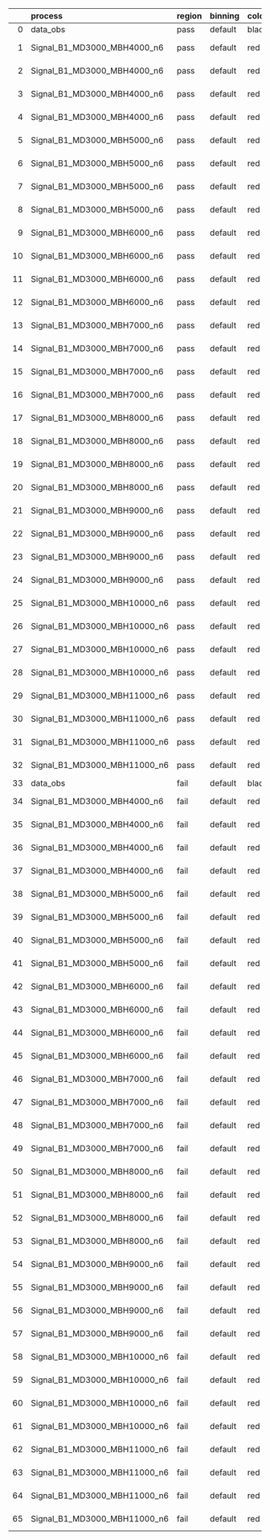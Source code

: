 |    | process                      | region   | binning   | color   | process_type   |   scale | variation   | source_filename                                                       | source_histname    | alias                        | title     |   combine_idx |     lnN |   shapes | syst_type   | direction   | variation_alias   |
|---:|:-----------------------------|:---------|:----------|:--------|:---------------|--------:|:------------|:----------------------------------------------------------------------|:-------------------|:-----------------------------|:----------|--------------:|--------:|---------:|:------------|:------------|:------------------|
|  0 | data_obs                     | pass     | default   | black   | DATA           |       1 | nominal     | ./histograms_for_2DAlphabet_v18//BH_Data.root                         | hpass              | Data                         | Data      |           nan | nan     |      nan | nan         | nan         | nan               |
|  1 | Signal_B1_MD3000_MBH4000_n6  | pass     | default   | red     | SIGNAL         |       1 | lumi        | ./histograms_for_2DAlphabet_v18//BH_Signal_B1_MD3000_MBH4000_n6.root  | hpass              | Signal_B1_MD3000_MBH4000_n6  | BH signal |           nan |   1.016 |      nan | lnN         | nan         | nan               |
|  2 | Signal_B1_MD3000_MBH4000_n6  | pass     | default   | red     | SIGNAL         |       1 | SVM         | ./histograms_for_2DAlphabet_v18//BH_Signal_B1_MD3000_MBH4000_n6.root  | hpass_SVMsyst_up   | Signal_B1_MD3000_MBH4000_n6  | BH signal |           nan | nan     |        1 | shapes      | Up          | SVMsyst           |
|  3 | Signal_B1_MD3000_MBH4000_n6  | pass     | default   | red     | SIGNAL         |       1 | SVM         | ./histograms_for_2DAlphabet_v18//BH_Signal_B1_MD3000_MBH4000_n6.root  | hpass_SVMsyst_down | Signal_B1_MD3000_MBH4000_n6  | BH signal |           nan | nan     |        1 | shapes      | Down        | SVMsyst           |
|  4 | Signal_B1_MD3000_MBH4000_n6  | pass     | default   | red     | SIGNAL         |       1 | nominal     | ./histograms_for_2DAlphabet_v18//BH_Signal_B1_MD3000_MBH4000_n6.root  | hpass              | Signal_B1_MD3000_MBH4000_n6  | BH signal |           nan | nan     |      nan | nan         | nan         | nan               |
|  5 | Signal_B1_MD3000_MBH5000_n6  | pass     | default   | red     | SIGNAL         |       1 | lumi        | ./histograms_for_2DAlphabet_v18//BH_Signal_B1_MD3000_MBH5000_n6.root  | hpass              | Signal_B1_MD3000_MBH5000_n6  | BH signal |           nan |   1.016 |      nan | lnN         | nan         | nan               |
|  6 | Signal_B1_MD3000_MBH5000_n6  | pass     | default   | red     | SIGNAL         |       1 | SVM         | ./histograms_for_2DAlphabet_v18//BH_Signal_B1_MD3000_MBH5000_n6.root  | hpass_SVMsyst_up   | Signal_B1_MD3000_MBH5000_n6  | BH signal |           nan | nan     |        1 | shapes      | Up          | SVMsyst           |
|  7 | Signal_B1_MD3000_MBH5000_n6  | pass     | default   | red     | SIGNAL         |       1 | SVM         | ./histograms_for_2DAlphabet_v18//BH_Signal_B1_MD3000_MBH5000_n6.root  | hpass_SVMsyst_down | Signal_B1_MD3000_MBH5000_n6  | BH signal |           nan | nan     |        1 | shapes      | Down        | SVMsyst           |
|  8 | Signal_B1_MD3000_MBH5000_n6  | pass     | default   | red     | SIGNAL         |       1 | nominal     | ./histograms_for_2DAlphabet_v18//BH_Signal_B1_MD3000_MBH5000_n6.root  | hpass              | Signal_B1_MD3000_MBH5000_n6  | BH signal |           nan | nan     |      nan | nan         | nan         | nan               |
|  9 | Signal_B1_MD3000_MBH6000_n6  | pass     | default   | red     | SIGNAL         |       1 | lumi        | ./histograms_for_2DAlphabet_v18//BH_Signal_B1_MD3000_MBH6000_n6.root  | hpass              | Signal_B1_MD3000_MBH6000_n6  | BH signal |           nan |   1.016 |      nan | lnN         | nan         | nan               |
| 10 | Signal_B1_MD3000_MBH6000_n6  | pass     | default   | red     | SIGNAL         |       1 | SVM         | ./histograms_for_2DAlphabet_v18//BH_Signal_B1_MD3000_MBH6000_n6.root  | hpass_SVMsyst_up   | Signal_B1_MD3000_MBH6000_n6  | BH signal |           nan | nan     |        1 | shapes      | Up          | SVMsyst           |
| 11 | Signal_B1_MD3000_MBH6000_n6  | pass     | default   | red     | SIGNAL         |       1 | SVM         | ./histograms_for_2DAlphabet_v18//BH_Signal_B1_MD3000_MBH6000_n6.root  | hpass_SVMsyst_down | Signal_B1_MD3000_MBH6000_n6  | BH signal |           nan | nan     |        1 | shapes      | Down        | SVMsyst           |
| 12 | Signal_B1_MD3000_MBH6000_n6  | pass     | default   | red     | SIGNAL         |       1 | nominal     | ./histograms_for_2DAlphabet_v18//BH_Signal_B1_MD3000_MBH6000_n6.root  | hpass              | Signal_B1_MD3000_MBH6000_n6  | BH signal |           nan | nan     |      nan | nan         | nan         | nan               |
| 13 | Signal_B1_MD3000_MBH7000_n6  | pass     | default   | red     | SIGNAL         |       1 | lumi        | ./histograms_for_2DAlphabet_v18//BH_Signal_B1_MD3000_MBH7000_n6.root  | hpass              | Signal_B1_MD3000_MBH7000_n6  | BH signal |           nan |   1.016 |      nan | lnN         | nan         | nan               |
| 14 | Signal_B1_MD3000_MBH7000_n6  | pass     | default   | red     | SIGNAL         |       1 | SVM         | ./histograms_for_2DAlphabet_v18//BH_Signal_B1_MD3000_MBH7000_n6.root  | hpass_SVMsyst_up   | Signal_B1_MD3000_MBH7000_n6  | BH signal |           nan | nan     |        1 | shapes      | Up          | SVMsyst           |
| 15 | Signal_B1_MD3000_MBH7000_n6  | pass     | default   | red     | SIGNAL         |       1 | SVM         | ./histograms_for_2DAlphabet_v18//BH_Signal_B1_MD3000_MBH7000_n6.root  | hpass_SVMsyst_down | Signal_B1_MD3000_MBH7000_n6  | BH signal |           nan | nan     |        1 | shapes      | Down        | SVMsyst           |
| 16 | Signal_B1_MD3000_MBH7000_n6  | pass     | default   | red     | SIGNAL         |       1 | nominal     | ./histograms_for_2DAlphabet_v18//BH_Signal_B1_MD3000_MBH7000_n6.root  | hpass              | Signal_B1_MD3000_MBH7000_n6  | BH signal |           nan | nan     |      nan | nan         | nan         | nan               |
| 17 | Signal_B1_MD3000_MBH8000_n6  | pass     | default   | red     | SIGNAL         |       1 | lumi        | ./histograms_for_2DAlphabet_v18//BH_Signal_B1_MD3000_MBH8000_n6.root  | hpass              | Signal_B1_MD3000_MBH8000_n6  | BH signal |           nan |   1.016 |      nan | lnN         | nan         | nan               |
| 18 | Signal_B1_MD3000_MBH8000_n6  | pass     | default   | red     | SIGNAL         |       1 | SVM         | ./histograms_for_2DAlphabet_v18//BH_Signal_B1_MD3000_MBH8000_n6.root  | hpass_SVMsyst_up   | Signal_B1_MD3000_MBH8000_n6  | BH signal |           nan | nan     |        1 | shapes      | Up          | SVMsyst           |
| 19 | Signal_B1_MD3000_MBH8000_n6  | pass     | default   | red     | SIGNAL         |       1 | SVM         | ./histograms_for_2DAlphabet_v18//BH_Signal_B1_MD3000_MBH8000_n6.root  | hpass_SVMsyst_down | Signal_B1_MD3000_MBH8000_n6  | BH signal |           nan | nan     |        1 | shapes      | Down        | SVMsyst           |
| 20 | Signal_B1_MD3000_MBH8000_n6  | pass     | default   | red     | SIGNAL         |       1 | nominal     | ./histograms_for_2DAlphabet_v18//BH_Signal_B1_MD3000_MBH8000_n6.root  | hpass              | Signal_B1_MD3000_MBH8000_n6  | BH signal |           nan | nan     |      nan | nan         | nan         | nan               |
| 21 | Signal_B1_MD3000_MBH9000_n6  | pass     | default   | red     | SIGNAL         |       1 | lumi        | ./histograms_for_2DAlphabet_v18//BH_Signal_B1_MD3000_MBH9000_n6.root  | hpass              | Signal_B1_MD3000_MBH9000_n6  | BH signal |           nan |   1.016 |      nan | lnN         | nan         | nan               |
| 22 | Signal_B1_MD3000_MBH9000_n6  | pass     | default   | red     | SIGNAL         |       1 | SVM         | ./histograms_for_2DAlphabet_v18//BH_Signal_B1_MD3000_MBH9000_n6.root  | hpass_SVMsyst_up   | Signal_B1_MD3000_MBH9000_n6  | BH signal |           nan | nan     |        1 | shapes      | Up          | SVMsyst           |
| 23 | Signal_B1_MD3000_MBH9000_n6  | pass     | default   | red     | SIGNAL         |       1 | SVM         | ./histograms_for_2DAlphabet_v18//BH_Signal_B1_MD3000_MBH9000_n6.root  | hpass_SVMsyst_down | Signal_B1_MD3000_MBH9000_n6  | BH signal |           nan | nan     |        1 | shapes      | Down        | SVMsyst           |
| 24 | Signal_B1_MD3000_MBH9000_n6  | pass     | default   | red     | SIGNAL         |       1 | nominal     | ./histograms_for_2DAlphabet_v18//BH_Signal_B1_MD3000_MBH9000_n6.root  | hpass              | Signal_B1_MD3000_MBH9000_n6  | BH signal |           nan | nan     |      nan | nan         | nan         | nan               |
| 25 | Signal_B1_MD3000_MBH10000_n6 | pass     | default   | red     | SIGNAL         |       1 | lumi        | ./histograms_for_2DAlphabet_v18//BH_Signal_B1_MD3000_MBH10000_n6.root | hpass              | Signal_B1_MD3000_MBH10000_n6 | BH signal |           nan |   1.016 |      nan | lnN         | nan         | nan               |
| 26 | Signal_B1_MD3000_MBH10000_n6 | pass     | default   | red     | SIGNAL         |       1 | SVM         | ./histograms_for_2DAlphabet_v18//BH_Signal_B1_MD3000_MBH10000_n6.root | hpass_SVMsyst_up   | Signal_B1_MD3000_MBH10000_n6 | BH signal |           nan | nan     |        1 | shapes      | Up          | SVMsyst           |
| 27 | Signal_B1_MD3000_MBH10000_n6 | pass     | default   | red     | SIGNAL         |       1 | SVM         | ./histograms_for_2DAlphabet_v18//BH_Signal_B1_MD3000_MBH10000_n6.root | hpass_SVMsyst_down | Signal_B1_MD3000_MBH10000_n6 | BH signal |           nan | nan     |        1 | shapes      | Down        | SVMsyst           |
| 28 | Signal_B1_MD3000_MBH10000_n6 | pass     | default   | red     | SIGNAL         |       1 | nominal     | ./histograms_for_2DAlphabet_v18//BH_Signal_B1_MD3000_MBH10000_n6.root | hpass              | Signal_B1_MD3000_MBH10000_n6 | BH signal |           nan | nan     |      nan | nan         | nan         | nan               |
| 29 | Signal_B1_MD3000_MBH11000_n6 | pass     | default   | red     | SIGNAL         |       1 | lumi        | ./histograms_for_2DAlphabet_v18//BH_Signal_B1_MD3000_MBH11000_n6.root | hpass              | Signal_B1_MD3000_MBH11000_n6 | BH signal |           nan |   1.016 |      nan | lnN         | nan         | nan               |
| 30 | Signal_B1_MD3000_MBH11000_n6 | pass     | default   | red     | SIGNAL         |       1 | SVM         | ./histograms_for_2DAlphabet_v18//BH_Signal_B1_MD3000_MBH11000_n6.root | hpass_SVMsyst_up   | Signal_B1_MD3000_MBH11000_n6 | BH signal |           nan | nan     |        1 | shapes      | Up          | SVMsyst           |
| 31 | Signal_B1_MD3000_MBH11000_n6 | pass     | default   | red     | SIGNAL         |       1 | SVM         | ./histograms_for_2DAlphabet_v18//BH_Signal_B1_MD3000_MBH11000_n6.root | hpass_SVMsyst_down | Signal_B1_MD3000_MBH11000_n6 | BH signal |           nan | nan     |        1 | shapes      | Down        | SVMsyst           |
| 32 | Signal_B1_MD3000_MBH11000_n6 | pass     | default   | red     | SIGNAL         |       1 | nominal     | ./histograms_for_2DAlphabet_v18//BH_Signal_B1_MD3000_MBH11000_n6.root | hpass              | Signal_B1_MD3000_MBH11000_n6 | BH signal |           nan | nan     |      nan | nan         | nan         | nan               |
| 33 | data_obs                     | fail     | default   | black   | DATA           |       1 | nominal     | ./histograms_for_2DAlphabet_v18//BH_Data.root                         | hfail              | Data                         | Data      |           nan | nan     |      nan | nan         | nan         | nan               |
| 34 | Signal_B1_MD3000_MBH4000_n6  | fail     | default   | red     | SIGNAL         |       1 | lumi        | ./histograms_for_2DAlphabet_v18//BH_Signal_B1_MD3000_MBH4000_n6.root  | hfail              | Signal_B1_MD3000_MBH4000_n6  | BH signal |           nan |   1.016 |      nan | lnN         | nan         | nan               |
| 35 | Signal_B1_MD3000_MBH4000_n6  | fail     | default   | red     | SIGNAL         |       1 | SVM         | ./histograms_for_2DAlphabet_v18//BH_Signal_B1_MD3000_MBH4000_n6.root  | hfail_SVMsyst_up   | Signal_B1_MD3000_MBH4000_n6  | BH signal |           nan | nan     |        1 | shapes      | Up          | SVMsyst           |
| 36 | Signal_B1_MD3000_MBH4000_n6  | fail     | default   | red     | SIGNAL         |       1 | SVM         | ./histograms_for_2DAlphabet_v18//BH_Signal_B1_MD3000_MBH4000_n6.root  | hfail_SVMsyst_down | Signal_B1_MD3000_MBH4000_n6  | BH signal |           nan | nan     |        1 | shapes      | Down        | SVMsyst           |
| 37 | Signal_B1_MD3000_MBH4000_n6  | fail     | default   | red     | SIGNAL         |       1 | nominal     | ./histograms_for_2DAlphabet_v18//BH_Signal_B1_MD3000_MBH4000_n6.root  | hfail              | Signal_B1_MD3000_MBH4000_n6  | BH signal |           nan | nan     |      nan | nan         | nan         | nan               |
| 38 | Signal_B1_MD3000_MBH5000_n6  | fail     | default   | red     | SIGNAL         |       1 | lumi        | ./histograms_for_2DAlphabet_v18//BH_Signal_B1_MD3000_MBH5000_n6.root  | hfail              | Signal_B1_MD3000_MBH5000_n6  | BH signal |           nan |   1.016 |      nan | lnN         | nan         | nan               |
| 39 | Signal_B1_MD3000_MBH5000_n6  | fail     | default   | red     | SIGNAL         |       1 | SVM         | ./histograms_for_2DAlphabet_v18//BH_Signal_B1_MD3000_MBH5000_n6.root  | hfail_SVMsyst_up   | Signal_B1_MD3000_MBH5000_n6  | BH signal |           nan | nan     |        1 | shapes      | Up          | SVMsyst           |
| 40 | Signal_B1_MD3000_MBH5000_n6  | fail     | default   | red     | SIGNAL         |       1 | SVM         | ./histograms_for_2DAlphabet_v18//BH_Signal_B1_MD3000_MBH5000_n6.root  | hfail_SVMsyst_down | Signal_B1_MD3000_MBH5000_n6  | BH signal |           nan | nan     |        1 | shapes      | Down        | SVMsyst           |
| 41 | Signal_B1_MD3000_MBH5000_n6  | fail     | default   | red     | SIGNAL         |       1 | nominal     | ./histograms_for_2DAlphabet_v18//BH_Signal_B1_MD3000_MBH5000_n6.root  | hfail              | Signal_B1_MD3000_MBH5000_n6  | BH signal |           nan | nan     |      nan | nan         | nan         | nan               |
| 42 | Signal_B1_MD3000_MBH6000_n6  | fail     | default   | red     | SIGNAL         |       1 | lumi        | ./histograms_for_2DAlphabet_v18//BH_Signal_B1_MD3000_MBH6000_n6.root  | hfail              | Signal_B1_MD3000_MBH6000_n6  | BH signal |           nan |   1.016 |      nan | lnN         | nan         | nan               |
| 43 | Signal_B1_MD3000_MBH6000_n6  | fail     | default   | red     | SIGNAL         |       1 | SVM         | ./histograms_for_2DAlphabet_v18//BH_Signal_B1_MD3000_MBH6000_n6.root  | hfail_SVMsyst_up   | Signal_B1_MD3000_MBH6000_n6  | BH signal |           nan | nan     |        1 | shapes      | Up          | SVMsyst           |
| 44 | Signal_B1_MD3000_MBH6000_n6  | fail     | default   | red     | SIGNAL         |       1 | SVM         | ./histograms_for_2DAlphabet_v18//BH_Signal_B1_MD3000_MBH6000_n6.root  | hfail_SVMsyst_down | Signal_B1_MD3000_MBH6000_n6  | BH signal |           nan | nan     |        1 | shapes      | Down        | SVMsyst           |
| 45 | Signal_B1_MD3000_MBH6000_n6  | fail     | default   | red     | SIGNAL         |       1 | nominal     | ./histograms_for_2DAlphabet_v18//BH_Signal_B1_MD3000_MBH6000_n6.root  | hfail              | Signal_B1_MD3000_MBH6000_n6  | BH signal |           nan | nan     |      nan | nan         | nan         | nan               |
| 46 | Signal_B1_MD3000_MBH7000_n6  | fail     | default   | red     | SIGNAL         |       1 | lumi        | ./histograms_for_2DAlphabet_v18//BH_Signal_B1_MD3000_MBH7000_n6.root  | hfail              | Signal_B1_MD3000_MBH7000_n6  | BH signal |           nan |   1.016 |      nan | lnN         | nan         | nan               |
| 47 | Signal_B1_MD3000_MBH7000_n6  | fail     | default   | red     | SIGNAL         |       1 | SVM         | ./histograms_for_2DAlphabet_v18//BH_Signal_B1_MD3000_MBH7000_n6.root  | hfail_SVMsyst_up   | Signal_B1_MD3000_MBH7000_n6  | BH signal |           nan | nan     |        1 | shapes      | Up          | SVMsyst           |
| 48 | Signal_B1_MD3000_MBH7000_n6  | fail     | default   | red     | SIGNAL         |       1 | SVM         | ./histograms_for_2DAlphabet_v18//BH_Signal_B1_MD3000_MBH7000_n6.root  | hfail_SVMsyst_down | Signal_B1_MD3000_MBH7000_n6  | BH signal |           nan | nan     |        1 | shapes      | Down        | SVMsyst           |
| 49 | Signal_B1_MD3000_MBH7000_n6  | fail     | default   | red     | SIGNAL         |       1 | nominal     | ./histograms_for_2DAlphabet_v18//BH_Signal_B1_MD3000_MBH7000_n6.root  | hfail              | Signal_B1_MD3000_MBH7000_n6  | BH signal |           nan | nan     |      nan | nan         | nan         | nan               |
| 50 | Signal_B1_MD3000_MBH8000_n6  | fail     | default   | red     | SIGNAL         |       1 | lumi        | ./histograms_for_2DAlphabet_v18//BH_Signal_B1_MD3000_MBH8000_n6.root  | hfail              | Signal_B1_MD3000_MBH8000_n6  | BH signal |           nan |   1.016 |      nan | lnN         | nan         | nan               |
| 51 | Signal_B1_MD3000_MBH8000_n6  | fail     | default   | red     | SIGNAL         |       1 | SVM         | ./histograms_for_2DAlphabet_v18//BH_Signal_B1_MD3000_MBH8000_n6.root  | hfail_SVMsyst_up   | Signal_B1_MD3000_MBH8000_n6  | BH signal |           nan | nan     |        1 | shapes      | Up          | SVMsyst           |
| 52 | Signal_B1_MD3000_MBH8000_n6  | fail     | default   | red     | SIGNAL         |       1 | SVM         | ./histograms_for_2DAlphabet_v18//BH_Signal_B1_MD3000_MBH8000_n6.root  | hfail_SVMsyst_down | Signal_B1_MD3000_MBH8000_n6  | BH signal |           nan | nan     |        1 | shapes      | Down        | SVMsyst           |
| 53 | Signal_B1_MD3000_MBH8000_n6  | fail     | default   | red     | SIGNAL         |       1 | nominal     | ./histograms_for_2DAlphabet_v18//BH_Signal_B1_MD3000_MBH8000_n6.root  | hfail              | Signal_B1_MD3000_MBH8000_n6  | BH signal |           nan | nan     |      nan | nan         | nan         | nan               |
| 54 | Signal_B1_MD3000_MBH9000_n6  | fail     | default   | red     | SIGNAL         |       1 | lumi        | ./histograms_for_2DAlphabet_v18//BH_Signal_B1_MD3000_MBH9000_n6.root  | hfail              | Signal_B1_MD3000_MBH9000_n6  | BH signal |           nan |   1.016 |      nan | lnN         | nan         | nan               |
| 55 | Signal_B1_MD3000_MBH9000_n6  | fail     | default   | red     | SIGNAL         |       1 | SVM         | ./histograms_for_2DAlphabet_v18//BH_Signal_B1_MD3000_MBH9000_n6.root  | hfail_SVMsyst_up   | Signal_B1_MD3000_MBH9000_n6  | BH signal |           nan | nan     |        1 | shapes      | Up          | SVMsyst           |
| 56 | Signal_B1_MD3000_MBH9000_n6  | fail     | default   | red     | SIGNAL         |       1 | SVM         | ./histograms_for_2DAlphabet_v18//BH_Signal_B1_MD3000_MBH9000_n6.root  | hfail_SVMsyst_down | Signal_B1_MD3000_MBH9000_n6  | BH signal |           nan | nan     |        1 | shapes      | Down        | SVMsyst           |
| 57 | Signal_B1_MD3000_MBH9000_n6  | fail     | default   | red     | SIGNAL         |       1 | nominal     | ./histograms_for_2DAlphabet_v18//BH_Signal_B1_MD3000_MBH9000_n6.root  | hfail              | Signal_B1_MD3000_MBH9000_n6  | BH signal |           nan | nan     |      nan | nan         | nan         | nan               |
| 58 | Signal_B1_MD3000_MBH10000_n6 | fail     | default   | red     | SIGNAL         |       1 | lumi        | ./histograms_for_2DAlphabet_v18//BH_Signal_B1_MD3000_MBH10000_n6.root | hfail              | Signal_B1_MD3000_MBH10000_n6 | BH signal |           nan |   1.016 |      nan | lnN         | nan         | nan               |
| 59 | Signal_B1_MD3000_MBH10000_n6 | fail     | default   | red     | SIGNAL         |       1 | SVM         | ./histograms_for_2DAlphabet_v18//BH_Signal_B1_MD3000_MBH10000_n6.root | hfail_SVMsyst_up   | Signal_B1_MD3000_MBH10000_n6 | BH signal |           nan | nan     |        1 | shapes      | Up          | SVMsyst           |
| 60 | Signal_B1_MD3000_MBH10000_n6 | fail     | default   | red     | SIGNAL         |       1 | SVM         | ./histograms_for_2DAlphabet_v18//BH_Signal_B1_MD3000_MBH10000_n6.root | hfail_SVMsyst_down | Signal_B1_MD3000_MBH10000_n6 | BH signal |           nan | nan     |        1 | shapes      | Down        | SVMsyst           |
| 61 | Signal_B1_MD3000_MBH10000_n6 | fail     | default   | red     | SIGNAL         |       1 | nominal     | ./histograms_for_2DAlphabet_v18//BH_Signal_B1_MD3000_MBH10000_n6.root | hfail              | Signal_B1_MD3000_MBH10000_n6 | BH signal |           nan | nan     |      nan | nan         | nan         | nan               |
| 62 | Signal_B1_MD3000_MBH11000_n6 | fail     | default   | red     | SIGNAL         |       1 | lumi        | ./histograms_for_2DAlphabet_v18//BH_Signal_B1_MD3000_MBH11000_n6.root | hfail              | Signal_B1_MD3000_MBH11000_n6 | BH signal |           nan |   1.016 |      nan | lnN         | nan         | nan               |
| 63 | Signal_B1_MD3000_MBH11000_n6 | fail     | default   | red     | SIGNAL         |       1 | SVM         | ./histograms_for_2DAlphabet_v18//BH_Signal_B1_MD3000_MBH11000_n6.root | hfail_SVMsyst_up   | Signal_B1_MD3000_MBH11000_n6 | BH signal |           nan | nan     |        1 | shapes      | Up          | SVMsyst           |
| 64 | Signal_B1_MD3000_MBH11000_n6 | fail     | default   | red     | SIGNAL         |       1 | SVM         | ./histograms_for_2DAlphabet_v18//BH_Signal_B1_MD3000_MBH11000_n6.root | hfail_SVMsyst_down | Signal_B1_MD3000_MBH11000_n6 | BH signal |           nan | nan     |        1 | shapes      | Down        | SVMsyst           |
| 65 | Signal_B1_MD3000_MBH11000_n6 | fail     | default   | red     | SIGNAL         |       1 | nominal     | ./histograms_for_2DAlphabet_v18//BH_Signal_B1_MD3000_MBH11000_n6.root | hfail              | Signal_B1_MD3000_MBH11000_n6 | BH signal |           nan | nan     |      nan | nan         | nan         | nan               |